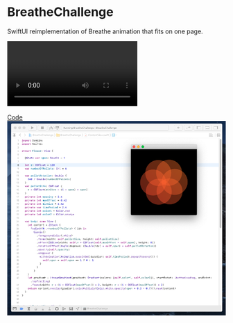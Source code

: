 # BreatheChallenge


SwiftUI reimplementation of Breathe animation that fits on one page.

![Breathe](video.mov)

[Code](BreatheChallenge/ContentView.swift)
![Breathe](pic.png)

